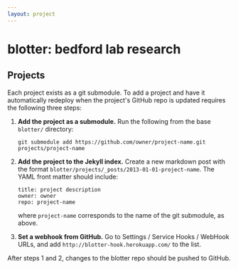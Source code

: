```yaml
---
layout: project
---
```


# blotter: bedford lab research


## Projects

Each project exists as a git submodule.  To add a project and have it automatically redeploy when the project's GitHub repo is updated requires the following three steps:

1. 	**Add the project as a submodule.** Run the following from the base `blotter/` directory:
	```
	git submodule add https://github.com/owner/project-name.git projects/project-name
	```

2. 	**Add the project to the Jekyll index.** Create a new markdown post with the format `blotter/projects/_posts/2013-01-01-project-name`.  The YAML front matter should include:
	```
	title: project description
	owner: owner
	repo: project-name
	```
	where `project-name` corresponds to the name of the git submodule, as above.

	
3. 	**Set a webhook from GitHub.** Go to Settings / Service Hooks / WebHook URLs, and add `http://blotter-hook.herokuapp.com/` to the list.

After steps 1 and 2, changes to the blotter repo should be pushed to GitHub.
